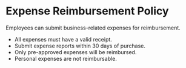 # Expense Reimbursement Policy

Employees can submit business-related expenses for reimbursement.  

- All expenses must have a valid receipt.
- Submit expense reports within 30 days of purchase.
- Only pre-approved expenses will be reimbursed.
- Personal expenses are not reimbursable.
